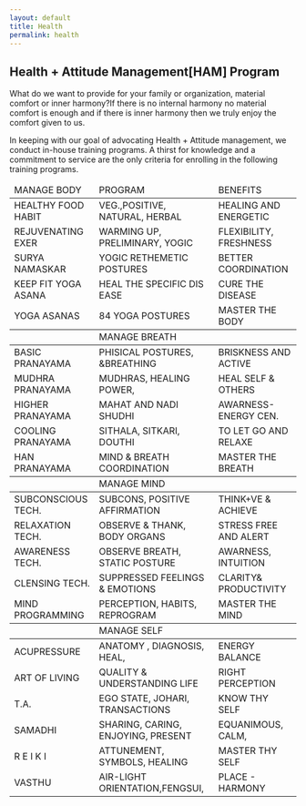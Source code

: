 ```yaml
---
layout: default
title: Health
permalink: health
---
```

<div class="health base_content_margin">
  <h2 class="section-heading">Health + Attitude Management[HAM] Program</h2>
  <p>What do we want to provide for your family or organization, material comfort or inner harmony?If there is no
    internal harmony no material comfort is enough and if there is inner harmony then we truly enjoy the comfort given
    to us.</p>
  <p> In keeping with our goal of advocating <span class="bold">Health + Attitude management</span>, we conduct in-house
    training programs. A thirst for knowledge and a commitment to service are the only criteria for enrolling in the
    following training programs.
  <div class="table-content">
    <table class="pure-table pure-table-striped">
      <thead>
      <tr>
        <td><span class="bold">MANAGE BODY</span></td>
        <td><span class="bold">PROGRAM</span></td>
        <td><span class="bold">BENEFITS</span></td>
      </tr>
      </thead>
      <tbody class="pure-table-odd">
      <tr>
        <td>HEALTHY FOOD HABIT</td>
        <td>VEG.,POSITIVE, NATURAL, HERBAL</td>
        <td>HEALING AND ENERGETIC</td>
      </tr>
      <tr>
        <td>REJUVENATING EXER</td>
        <td>WARMING UP, PRELIMINARY, YOGIC</td>
        <td>FLEXIBILITY, FRESHNESS</td>
      </tr>
      <tr>
        <td>SURYA NAMASKAR</td>
        <td>YOGIC RETHEMETIC POSTURES</td>
        <td>BETTER COORDINATION</td>
      </tr>
      <tr>
        <td>KEEP FIT YOGA ASANA</td>
        <td>HEAL THE SPECIFIC DIS EASE</td>
        <td>CURE THE DISEASE</td>
      </tr>
      <tr>
        <td>YOGA ASANAS</td>
        <td>84 YOGA POSTURES</td>
        <td>MASTER THE BODY</td>
      </tr>
      </tbody>
      <thead>
      <tr>
        <td></td>
        <td><span class="bold">MANAGE BREATH</span></td>
        <td></td>
      </tr>
      </thead>
      <tbody class="pure-table-odd">
      <tr>
        <td>BASIC PRANAYAMA</td>
        <td>PHISICAL POSTURES, &amp;BREATHING</td>
        <td>BRISKNESS AND ACTIVE</td>
      </tr>
      <tr>
        <td>MUDHRA PRANAYAMA</td>
        <td>MUDHRAS, HEALING POWER,</td>
        <td>HEAL SELF &amp; OTHERS</td>
      </tr>
      <tr>
        <td>HIGHER PRANAYAMA</td>
        <td>MAHAT AND NADI SHUDHI</td>
        <td>AWARNESS- ENERGY CEN.</td>
      </tr>
      <tr>
        <td>COOLING PRANAYAMA</td>
        <td>SITHALA, SITKARI, DOUTHI</td>
        <td>TO LET GO AND RELAXE</td>
      </tr>
      <tr>
        <td>HAN PRANAYAMA</td>
        <td>MIND &amp; BREATH COORDINATION</td>
        <td>MASTER THE BREATH</td>
      </tr>
      </tbody>
      <thead>
      <tr>
        <td></td>
        <td><span class="bold">MANAGE MIND</span></td>
        <td></td>
      </tr>
      </thead>
      <tbody class="pure-table-odd">
      <tr>
        <td>SUBCONSCIOUS TECH.</td>
        <td>SUBCONS, POSITIVE AFFIRMATION</td>
        <td>
          THINK+VE &amp; ACHIEVE
        </td>
      </tr>
      <tr>
        <td>RELAXATION TECH.</td>
        <td>OBSERVE &amp; THANK, BODY ORGANS</td>
        <td>STRESS FREE AND ALERT</td>
      </tr>
      <tr>
        <td>AWARENESS TECH.</td>
        <td>OBSERVE BREATH, STATIC POSTURE</td>
        <td>AWARNESS, INTUITION</td>
      </tr>
      <tr>
        <td>CLENSING TECH.</td>
        <td>SUPPRESSED FEELINGS &amp; EMOTIONS</td>
        <td>CLARITY&amp; PRODUCTIVITY</td>
      </tr>
      <tr>
        <td>MIND PROGRAMMING</td>
        <td>PERCEPTION, HABITS, REPROGRAM</td>
        <td>MASTER THE MIND</td>
      </tr>
      </tbody>
      <thead>
      <tr>
        <td></td>
        <td><span class="bold">MANAGE SELF</span></td>
        <td></td>
      </tr>
      </thead>
      <tbody class="pure-table-odd">
      <tr>
        <td>ACUPRESSURE</td>
        <td>ANATOMY , DIAGNOSIS, HEAL,</td>
        <td>ENERGY BALANCE</td>
      </tr>
      <tr>
        <td>ART OF LIVING</td>
        <td>QUALITY &amp; UNDERSTANDING LIFE</td>
        <td>RIGHT PERCEPTION</td>
      </tr>
      <tr>
        <td>T.A.</td>
        <td>EGO STATE, JOHARI, TRANSACTIONS</td>
        <td>KNOW THY SELF</td>
      </tr>
      <tr>
        <td>SAMADHI</td>
        <td>SHARING, CARING, ENJOYING, PRESENT</td>
        <td>EQUANIMOUS, CALM,</td>
      </tr>
      <tr>
        <td>R E I K I</td>
        <td>ATTUNEMENT, SYMBOLS, HEALING</td>
        <td>MASTER THY SELF</td>
      </tr>
      <tr>
        <td>VASTHU</td>
        <td>AIR-LIGHT ORIENTATION,FENGSUI,</td>
        <td>PLACE - HARMONY</td>
      </tr>
      </tbody>
    </table>
  </div>
</div>